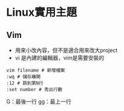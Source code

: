 
# Linux實用主題

## Vim

- 用來小改內容，但不是適合用來改大project
- vi 是內建的編輯器，vim是需要安裝的


```shell
vim filename # 新增檔案
:wq # 儲存離開
:12 # 跳到第N行
:set number # 秀出行數
```
G：最後一行
gg：最上一行